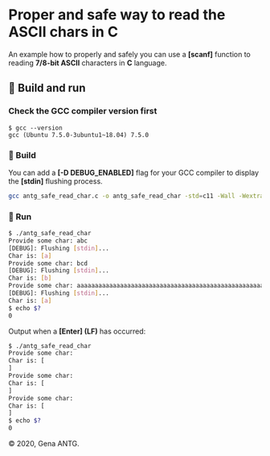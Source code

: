 # Proper and safe way to read the ASCII chars in C

An example how to properly and safely you can use a **[scanf]** function to reading **7/8-bit ASCII** characters in **C** language.

## 🚀 Build and run

### Check the GCC compiler version first

```!
$ gcc --version
gcc (Ubuntu 7.5.0-3ubuntu1~18.04) 7.5.0
```

### 🚀 Build

You can add a **[-D DEBUG_ENABLED]** flag for your GCC compiler to display the **[stdin]** flushing process.

```bash
gcc antg_safe_read_char.c -o antg_safe_read_char -std=c11 -Wall -Wextra -Wpedantic -D DEBUG_ENABLED
```

### 🚀 Run

```bash
$ ./antg_safe_read_char
Provide some char: abc
[DEBUG]: Flushing [stdin]...
Char is: [a]
Provide some char: bcd
[DEBUG]: Flushing [stdin]...
Char is: [b]
Provide some char: aaaaaaaaaaaaaaaaaaaaaaaaaaaaaaaaaaaaaaaaaaaaaaaaaaaaaaaaaaaaaaaaaaaaa
[DEBUG]: Flushing [stdin]...
Char is: [a]
$ echo $?
0
```

Output when a **[Enter] (LF)** has occurred:

```bash
$ ./antg_safe_read_char
Provide some char:
Char is: [
]
Provide some char:
Char is: [
]
Provide some char:
Char is: [
]
$ echo $?
0
```

&copy; 2020, Gena ANTG.
